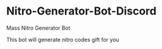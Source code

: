 # Nitro-Generator-Bot-Discord
Mass Nitro Generator Bot

This bot will generate nitro codes gift for you
